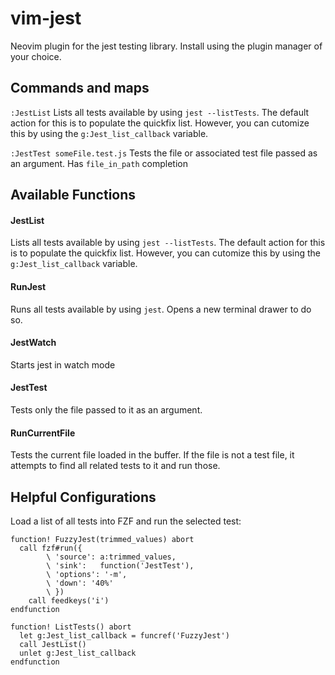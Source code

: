 # vim-jest

Neovim plugin for the jest testing library. Install using the plugin manager of your choice.

## Commands and maps

`:JestList` Lists all tests available by using `jest --listTests`.
The default action for this is to populate the quickfix list. However, you can cutomize this by using the `g:Jest_list_callback` variable.

`:JestTest someFile.test.js` Tests the file or associated test file passed as an argument. Has `file_in_path` completion

## Available Functions

#### JestList

Lists all tests available by using `jest --listTests`. The default action for this is to populate the quickfix list.
However, you can cutomize this by using the `g:Jest_list_callback` variable.

#### RunJest

Runs all tests available by using `jest`. Opens a new terminal drawer to do so.

#### JestWatch

Starts jest in watch mode

#### JestTest

Tests only the file passed to it as an argument.

#### RunCurrentFile

Tests the current file loaded in the buffer. If the file is not a test file, it attempts to find all related tests to it and run those.

## Helpful Configurations

Load a list of all tests into FZF and run the selected test:

```viml
function! FuzzyJest(trimmed_values) abort
  call fzf#run({
        \ 'source': a:trimmed_values,
        \ 'sink':   function('JestTest'),
        \ 'options': '-m',
        \ 'down': '40%'
        \ })
    call feedkeys('i')
endfunction

function! ListTests() abort
  let g:Jest_list_callback = funcref('FuzzyJest')
  call JestList()
  unlet g:Jest_list_callback
endfunction
```
